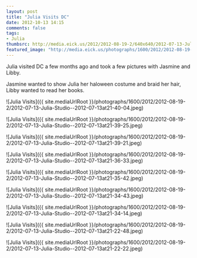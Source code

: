 ```yaml
---
layout: post
title: "Julia Visits DC"
date: 2012-10-13 14:15
comments: false
tags: 
- Julia
thumbsrc: http://media.eick.us/2012/2012-08-19-2/640x640/2012-07-13-Julia-Studio--2012-07-13at21-40-04.jpeg
featured_image: "http://media.eick.us/photographs/1600/2012/2012-08-19-2/2012-07-13-Julia-Studio--2012-07-13at21-40-04.jpeg"
---
```

Julia visited DC a few months ago and took a few pictures with Jasmine and Libby.

Jasmine wanted to show Julia her haloween costume and braid her hair, Libby wanted to read her books.

![Julia Visits]({{ site.mediaUrlRoot }}/photographs/1600/2012/2012-08-19-2/2012-07-13-Julia-Studio--2012-07-13at21-40-04.jpeg)


![Julia Visits]({{ site.mediaUrlRoot }}/photographs/1600/2012/2012-08-19-2/2012-07-13-Julia-Studio--2012-07-13at21-39-25.jpeg)


![Julia Visits]({{ site.mediaUrlRoot }}/photographs/1600/2012/2012-08-19-2/2012-07-13-Julia-Studio--2012-07-13at21-39-21.jpeg)


![Julia Visits]({{ site.mediaUrlRoot }}/photographs/1600/2012/2012-08-19-2/2012-07-13-Julia-Studio--2012-07-13at21-36-33.jpeg)


![Julia Visits]({{ site.mediaUrlRoot }}/photographs/1600/2012/2012-08-19-2/2012-07-13-Julia-Studio--2012-07-13at21-35-42.jpeg)


![Julia Visits]({{ site.mediaUrlRoot }}/photographs/1600/2012/2012-08-19-2/2012-07-13-Julia-Studio--2012-07-13at21-34-43.jpeg)


![Julia Visits]({{ site.mediaUrlRoot }}/photographs/1600/2012/2012-08-19-2/2012-07-13-Julia-Studio--2012-07-13at21-34-14.jpeg)


![Julia Visits]({{ site.mediaUrlRoot }}/photographs/1600/2012/2012-08-19-2/2012-07-13-Julia-Studio--2012-07-13at21-22-48.jpeg)


![Julia Visits]({{ site.mediaUrlRoot }}/photographs/1600/2012/2012-08-19-2/2012-07-13-Julia-Studio--2012-07-13at21-22-22.jpeg)

